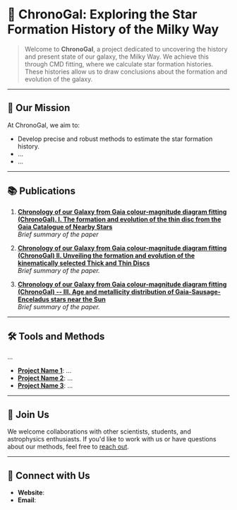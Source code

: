 # 🌌 ChronoGal: Exploring the Star Formation History of the Milky Way

> Welcome to **ChronoGal**, a project dedicated to uncovering the history and present state of our galaxy, the Milky Way. We achieve this through CMD fitting, where we calculate star formation histories. These histories allow us to draw conclusions about the formation and evolution of the galaxy.
---

## 🚀 Our Mission

At ChronoGal, we aim to:
- Develop precise and robust methods to estimate the star formation history.
- ...
- ...

---

## 📚 Publications

1. **[Chronology of our Galaxy from Gaia colour-magnitude diagram fitting (ChronoGal). I. The formation and evolution of the thin disc from the Gaia Catalogue of Nearby Stars](https://doi.org/10.1051/0004-6361/202349078)**  
   *Brief summary of the paper*

2. **[Chronology of our Galaxy from Gaia colour-magnitude diagram fitting (ChronoGal) II. Unveiling the formation and evolution of the kinematically selected Thick and Thin Discs](https://arxiv.org/abs/2503.19536)**  
   *Brief summary of the paper.*

3. **[Chronology of our Galaxy from Gaia colour-magnitude diagram fitting (ChronoGal) -- III. Age and metallicity distribution of Gaia-Sausage-Enceladus stars near the Sun](https://arxiv.org/abs/2502.20439)**  
   *Brief summary of the paper.*

---

## 🛠️ Tools and Methods

...

- **[Project Name 1](#)**: ...
- **[Project Name 2](#)**: ...
- **[Project Name 3](#)**: ...

---


## 🌟 Join Us

We welcome collaborations with other scientists, students, and astrophysics enthusiasts. If you'd like to work with us or have questions about our methods, feel free to [reach out](#).

---

## 🔗 Connect with Us

- **Website**: [](#)
- **Email**: [](mailto:contact@chronogal.org)
